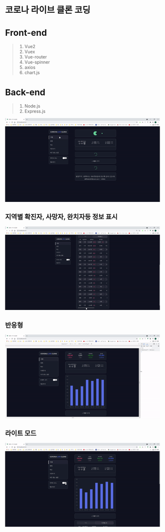 # 코로나 라이브 클론 코딩

# Front-end
>   1. Vue2
>   2. Vuex
>   3. Vue-router
>   4. Vue-spinner
>   5. axios
>   6. chart.js

# Back-end
>   1. Node.js
>   2. Express.js

![Alt text](/gif/introduce.gif)

## 지역별 확진자, 사망자, 완치자등 정보 표시
![Alt text](/gif/city.gif)

## 반응형
![Alt text](/gif/responsive-web.gif)

## 라이트 모드
![Alt text](/gif/light-mode.gif)